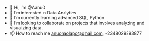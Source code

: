 - 👋 Hi, I’m @AanuO
- 👀 I’m interested in Data Analytics
- 🌱 I’m currently learning advanced SQL, Python
- 💞️ I’m looking to collaborate on projects that involves analyzing and visualizing data.
- 📫 How to reach me anuonaolapo@gmail.com, +2348029893877

<!---
AanuO/AanuO is a ✨ special ✨ repository because its `README.md` (this file) appears on your GitHub profile.
You can click the Preview link to take a look at your changes.
--->
